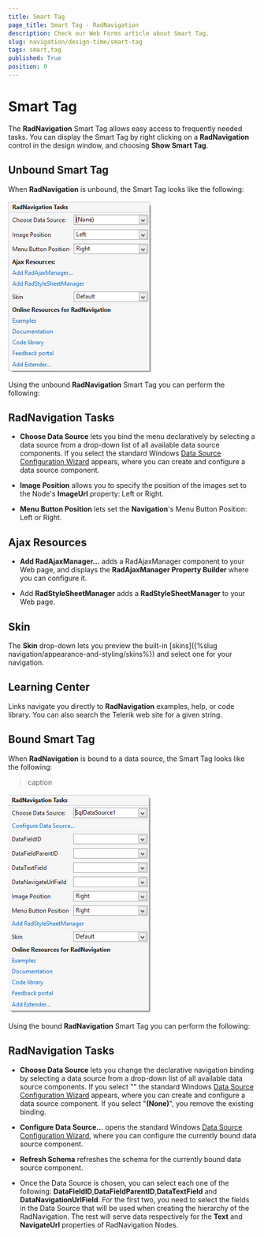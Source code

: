 ```yaml
---
title: Smart Tag
page_title: Smart Tag - RadNavigation
description: Check our Web Forms article about Smart Tag.
slug: navigation/design-time/smart-tag
tags: smart,tag
published: True
position: 0
---
```


# Smart Tag



The **RadNavigation** Smart Tag allows easy access to frequently needed tasks. You can display the Smart Tag by right clicking on a **RadNavigation** control in the design window, and choosing **Show Smart Tag**.

## Unbound Smart Tag

When **RadNavigation** is unbound, the Smart Tag looks like the following:

![RadNavigation Smart Tag](images/navigation_smarttagonly.png)

Using the unbound **RadNavigation** Smart Tag you can perform the following:

## RadNavigation Tasks

* **Choose Data Source** lets you bind the menu declaratively by selecting a data source from a drop-down list of all available data source components. If you select **<New Data Source...>** the standard Windows [Data Source Configuration Wizard](https://msdn2.microsoft.com/en-us/library/ms247282(VS.80).aspx) appears, where you can create and configure a data source component.

* **Image Position** allows you to specify the position of the images set to the Node's **ImageUrl** property: Left or Right.

* **Menu Button Position** lets set the **Navigation**'s Menu Button Position: Left or Right.

## Ajax Resources

* **Add RadAjaxManager...** adds a RadAjaxManager component to your Web page, and displays the **RadAjaxManager Property Builder** where you can configure it.

* Add **RadStyleSheetManager** adds a **RadStyleSheetManager** to your Web page.

## Skin

The **Skin** drop-down lets you preview the built-in [skins]({%slug navigation/appearance-and-styling/skins%}) and select one for your navigation.

## Learning Center

Links navigate you directly to **RadNavigation** examples, help, or code library. You can also search the Telerik web site for a given string.

## Bound Smart Tag

When **RadNavigation** is bound to a data source, the Smart Tag looks like the following:


>caption 

![RadNavigation Bound Smart Tag](images/navigation_smarttagdatasource.png)

Using the bound **RadNavigation** Smart Tag you can perform the following:

## RadNavigation Tasks

* **Choose Data Source** lets you change the declarative navigation binding by selecting a data source from a drop-down list of all available data source components. If you select "**<New Data Source...>**" the standard Windows [Data Source Configuration Wizard](https://msdn2.microsoft.com/en-us/library/ms247282(VS.80).aspx) appears, where you can create and configure a data source component. If you select "**(None)**", you remove the existing binding.

* **Configure Data Source...** opens the standard Windows [Data Source Configuration Wizard](https://msdn2.microsoft.com/en-us/library/ms247282(VS.80).aspx), where you can configure the currently bound data source component.

* **Refresh Schema** refreshes the schema for the currently bound data source component.

* Once the Data Source is chosen, you can select each one of the following: **DataFieldID**,**DataFieldParentID**,**DataTextField** and **DataNavigationUrlField**. For the first two, you need to select the fields in the Data Source that will be used when creating the hierarchy of the RadNavigation. The rest will serve data respectively for the **Text** and **NavigateUrl** properties of RadNavigation Nodes.
